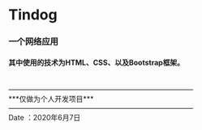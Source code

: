 # Tindog



### 一个网络应用<br>
#### 其中使用的技术为HTML、CSS、以及Bootstrap框架。
<br>
——————————————————————————
<br>
***仅做为个人开发项目***<br>
——————————————————————————<br>
Date ：2020年6月7日<br>
